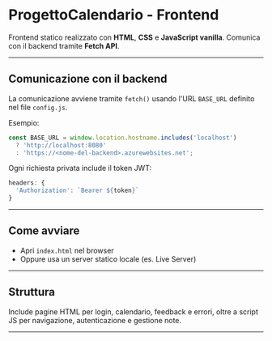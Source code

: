 # ProgettoCalendario - Frontend

Frontend statico realizzato con **HTML**, **CSS** e **JavaScript vanilla**. Comunica con il backend tramite **Fetch API**.

---

## Comunicazione con il backend

La comunicazione avviene tramite `fetch()` usando l'URL `BASE_URL` definito nel file `config.js`.

Esempio:
```js
const BASE_URL = window.location.hostname.includes('localhost')
  ? 'http://localhost:8080'
  : 'https://<nome-del-backend>.azurewebsites.net';
```

Ogni richiesta privata include il token JWT:
```js
headers: {
  'Authorization': `Bearer ${token}`
}
```

---

## Come avviare

- Apri `index.html` nel browser  
- Oppure usa un server statico locale (es. Live Server)

---

## Struttura

Include pagine HTML per login, calendario, feedback e errori, oltre a script JS per navigazione, autenticazione e gestione note.

---
